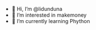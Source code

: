 - 👋 Hi, I’m @lidunduna
- 👀 I’m interested in makemoney
- 🌱 I’m currently learning Phython
<!---
lidunduna/lidunduna is a ✨ special ✨ repository because its `README.md` (this file) appears on your GitHub profile.
You can click the Preview link to take a look at your changes.
--->
